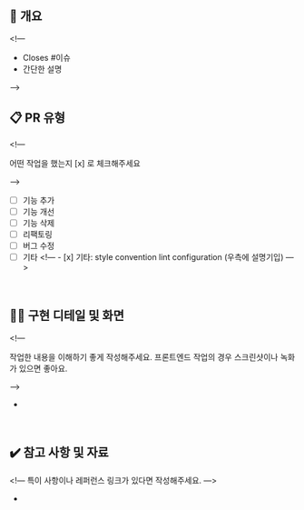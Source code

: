 ## 👀 개요

<!—

- Closes #이슈
- 간단한 설명

—>

## 📋 PR 유형

<!—

어떤 작업을 했는지 [x] 로 체크해주세요

—>

- [ ] 기능 추가
- [ ] 기능 개선
- [ ] 기능 삭제
- [ ] 리팩토링
- [ ] 버그 수정
- [ ] 기타
<!— - [x] 기타: style convention lint configuration (우측에 설명기입) —>

<br />

## 🧑‍💻 구현 디테일 및 화면

<!—

작업한 내용을 이해하기 좋게 작성해주세요.
프론트엔드 작업의 경우 스크린샷이나 녹화가 있으면 좋아요.

—>

-

<br />

## ✔️ 참고 사항 및 자료

<!— 특이 사항이나 레퍼런스 링크가 있다면 작성해주세요. —>

-
